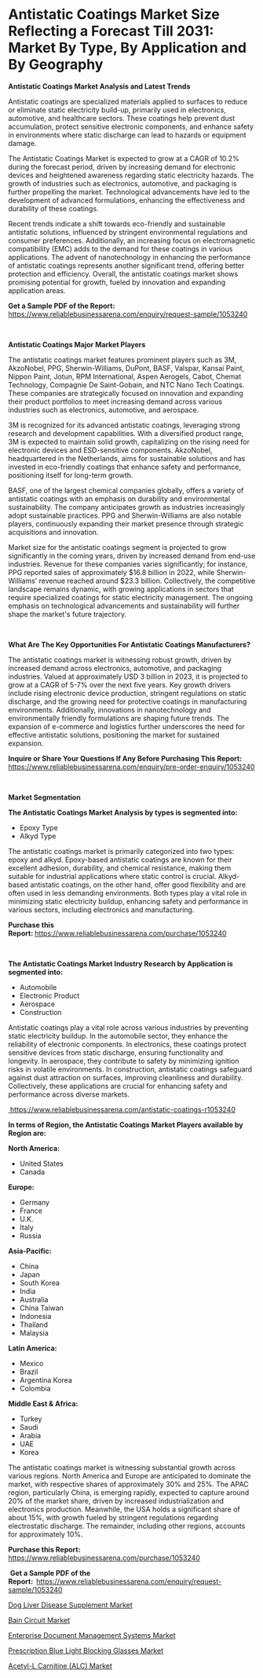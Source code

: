 <p><h1>Antistatic Coatings Market Size Reflecting a Forecast Till 2031: Market By Type, By Application and By Geography</h1></p><p><strong>Antistatic Coatings Market Analysis and Latest Trends</strong></p>
<p><p>Antistatic coatings are specialized materials applied to surfaces to reduce or eliminate static electricity build-up, primarily used in electronics, automotive, and healthcare sectors. These coatings help prevent dust accumulation, protect sensitive electronic components, and enhance safety in environments where static discharge can lead to hazards or equipment damage.</p><p>The Antistatic Coatings Market is expected to grow at a CAGR of 10.2% during the forecast period, driven by increasing demand for electronic devices and heightened awareness regarding static electricity hazards. The growth of industries such as electronics, automotive, and packaging is further propelling the market. Technological advancements have led to the development of advanced formulations, enhancing the effectiveness and durability of these coatings.</p><p>Recent trends indicate a shift towards eco-friendly and sustainable antistatic solutions, influenced by stringent environmental regulations and consumer preferences. Additionally, an increasing focus on electromagnetic compatibility (EMC) adds to the demand for these coatings in various applications. The advent of nanotechnology in enhancing the performance of antistatic coatings represents another significant trend, offering better protection and efficiency. Overall, the antistatic coatings market shows promising potential for growth, fueled by innovation and expanding application areas.</p></p>
<p><strong>Get a Sample PDF of the Report:&nbsp;</strong> <a href="https://www.reliablebusinessarena.com/enquiry/request-sample/1053240?utm_campaign=1841&utm_medium=2&utm_source=Github&utm_content=ia&utm_term=07122024&utm_id=antistatic-coatings">https://www.reliablebusinessarena.com/enquiry/request-sample/1053240</a></p>
<p>&nbsp;</p>
<p><strong>Antistatic Coatings Major Market Players</strong></p>
<p><p>The antistatic coatings market features prominent players such as 3M, AkzoNobel, PPG, Sherwin-Williams, DuPont, BASF, Valspar, Kansai Paint, Nippon Paint, Jotun, RPM International, Aspen Aerogels, Cabot, Chemat Technology, Compagnie De Saint-Gobain, and NTC Nano Tech Coatings. These companies are strategically focused on innovation and expanding their product portfolios to meet increasing demand across various industries such as electronics, automotive, and aerospace.</p><p>3M is recognized for its advanced antistatic coatings, leveraging strong research and development capabilities. With a diversified product range, 3M is expected to maintain solid growth, capitalizing on the rising need for electronic devices and ESD-sensitive components. AkzoNobel, headquartered in the Netherlands, aims for sustainable solutions and has invested in eco-friendly coatings that enhance safety and performance, positioning itself for long-term growth.</p><p>BASF, one of the largest chemical companies globally, offers a variety of antistatic coatings with an emphasis on durability and environmental sustainability. The company anticipates growth as industries increasingly adopt sustainable practices. PPG and Sherwin-Williams are also notable players, continuously expanding their market presence through strategic acquisitions and innovation. </p><p>Market size for the antistatic coatings segment is projected to grow significantly in the coming years, driven by increased demand from end-use industries. Revenue for these companies varies significantly; for instance, PPG reported sales of approximately $16.8 billion in 2022, while Sherwin-Williams’ revenue reached around $23.3 billion. Collectively, the competitive landscape remains dynamic, with growing applications in sectors that require specialized coatings for static electricity management. The ongoing emphasis on technological advancements and sustainability will further shape the market's future trajectory.</p></p>
<p>&nbsp;</p>
<p><strong>What Are The Key Opportunities For Antistatic Coatings Manufacturers?</strong></p>
<p><p>The antistatic coatings market is witnessing robust growth, driven by increased demand across electronics, automotive, and packaging industries. Valued at approximately USD 3 billion in 2023, it is projected to grow at a CAGR of 5-7% over the next five years. Key growth drivers include rising electronic device production, stringent regulations on static discharge, and the growing need for protective coatings in manufacturing environments. Additionally, innovations in nanotechnology and environmentally friendly formulations are shaping future trends. The expansion of e-commerce and logistics further underscores the need for effective antistatic solutions, positioning the market for sustained expansion.</p></p>
<p><strong>Inquire or Share Your Questions If Any Before Purchasing This Report:</strong> <a href="https://www.reliablebusinessarena.com/enquiry/pre-order-enquiry/1053240?utm_campaign=1841&utm_medium=2&utm_source=Github&utm_content=ia&utm_term=07122024&utm_id=antistatic-coatings">https://www.reliablebusinessarena.com/enquiry/pre-order-enquiry/1053240</a></p>
<p>&nbsp;</p>
<p><strong>Market Segmentation</strong></p>
<p><strong>The Antistatic Coatings Market Analysis by types is segmented into:</strong></p>
<p><ul><li>Epoxy Type</li><li>Alkyd Type</li></ul></p>
<p><p>The antistatic coatings market is primarily categorized into two types: epoxy and alkyd. Epoxy-based antistatic coatings are known for their excellent adhesion, durability, and chemical resistance, making them suitable for industrial applications where static control is crucial. Alkyd-based antistatic coatings, on the other hand, offer good flexibility and are often used in less demanding environments. Both types play a vital role in minimizing static electricity buildup, enhancing safety and performance in various sectors, including electronics and manufacturing.</p></p>
<p><strong>Purchase this Report:&nbsp;</strong><a href="https://www.reliablebusinessarena.com/purchase/1053240?utm_campaign=1841&utm_medium=2&utm_source=Github&utm_content=ia&utm_term=07122024&utm_id=antistatic-coatings">https://www.reliablebusinessarena.com/purchase/1053240</a></p>
<p>&nbsp;</p>
<p><strong>The Antistatic Coatings Market Industry Research by Application is segmented into:</strong></p>
<p><ul><li>Automobile</li><li>Electronic Product</li><li>Aerospace</li><li>Construction</li></ul></p>
<p><p>Antistatic coatings play a vital role across various industries by preventing static electricity buildup. In the automobile sector, they enhance the reliability of electronic components. In electronics, these coatings protect sensitive devices from static discharge, ensuring functionality and longevity. In aerospace, they contribute to safety by minimizing ignition risks in volatile environments. In construction, antistatic coatings safeguard against dust attraction on surfaces, improving cleanliness and durability. Collectively, these applications are crucial for enhancing safety and performance across diverse markets.</p></p>
<p><a href="https://www.reliablebusinessarena.com/antistatic-coatings-r1053240?utm_campaign=1841&utm_medium=2&utm_source=Github&utm_content=ia&utm_term=07122024&utm_id=antistatic-coatings">&nbsp;https://www.reliablebusinessarena.com/antistatic-coatings-r1053240</a></p>
<p><strong>In terms of Region, the Antistatic Coatings Market Players available by Region are:</strong></p>
<p>
    <p> <strong> North America: </strong>
        <ul>
            <li>United States</li>
            <li>Canada</li>
        </ul>
        </p> 
    <p> <strong> Europe: </strong>
        <ul>
            <li>Germany</li>
            <li>France</li>
            <li>U.K.</li>
            <li>Italy</li>
            <li>Russia</li>
        </ul>
        </p> 
    <p> <strong> Asia-Pacific: </strong>
        <ul>
            <li>China</li>
            <li>Japan</li>
            <li>South Korea</li>
            <li>India</li>
            <li>Australia</li>
            <li>China Taiwan</li>
            <li>Indonesia</li>
            <li>Thailand</li>
            <li>Malaysia</li>
        </ul>
        </p> 
    <p> <strong> Latin America: </strong>
        <ul>
            <li>Mexico</li>
            <li>Brazil</li>
            <li>Argentina Korea</li>
            <li>Colombia</li>
        </ul>
        </p> 
    <p> <strong> Middle East & Africa: </strong>
        <ul>
            <li>Turkey</li>
            <li>Saudi</li>
            <li>Arabia</li>
            <li>UAE</li>
            <li>Korea</li>
        </ul>
    </p>
    </p>
<p><p>The antistatic coatings market is witnessing substantial growth across various regions. North America and Europe are anticipated to dominate the market, with respective shares of approximately 30% and 25%. The APAC region, particularly China, is emerging rapidly, expected to capture around 20% of the market share, driven by increased industrialization and electronics production. Meanwhile, the USA holds a significant share of about 15%, with growth fueled by stringent regulations regarding electrostatic discharge. The remainder, including other regions, accounts for approximately 10%.</p></p>
<p><strong>Purchase this Report: </strong><a href="https://www.reliablebusinessarena.com/purchase/1053240?utm_campaign=1841&utm_medium=2&utm_source=Github&utm_content=ia&utm_term=07122024&utm_id=antistatic-coatings">https://www.reliablebusinessarena.com/purchase/1053240</a></p>
<p>&nbsp;<strong>Get a Sample PDF of the Report:&nbsp;&nbsp;</strong><a href="https://www.reliablebusinessarena.com/enquiry/request-sample/1053240?utm_campaign=1841&utm_medium=2&utm_source=Github&utm_content=ia&utm_term=07122024&utm_id=antistatic-coatings">https://www.reliablebusinessarena.com/enquiry/request-sample/1053240</a></p>
<p><strong></strong></p>
<p><p><a href="https://issuu.com/reportprime-2/docs/dog-liver-disease-supplement-market-size-2030.pptx?utm_campaign=1841&utm_medium=2&utm_source=Github&utm_content=ia&utm_term=07122024&utm_id=antistatic-coatings">Dog Liver Disease Supplement Market</a></p><p><a href="https://issuu.com/reportprime-2/docs/bain-circuit-market-size-2030.pptx?utm_campaign=1841&utm_medium=2&utm_source=Github&utm_content=ia&utm_term=07122024&utm_id=antistatic-coatings">Bain Circuit Market</a></p><p><a href="https://www.linkedin.com/pulse/compreh-proposis-fbaif?utm_campaign=1841&utm_medium=2&utm_source=Github&utm_content=ia&utm_term=07122024&utm_id=antistatic-coatings">Enterprise Document Management Systems Market</a></p><p><a href="https://www.linkedin.com/pulse/analyzing-pr-insight-burst-vakzf?utm_campaign=1841&utm_medium=2&utm_source=Github&utm_content=ia&utm_term=07122024&utm_id=antistatic-coatings">Prescription Blue Light Blocking Glasses Market</a></p><p><a href="https://github.com/julyju69/Market-Research-Report-List-5/blob/main/acetyl-l-carnitine-alc-market.md?utm_campaign=1841&utm_medium=2&utm_source=Github&utm_content=ia&utm_term=07122024&utm_id=antistatic-coatings">Acetyl-L Carnitine (ALC) Market</a></p></p>